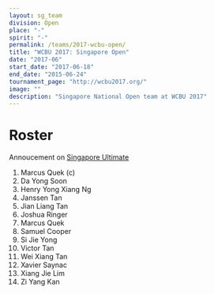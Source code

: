 ```yaml
---
layout: sg_team
division: Open
place: "-"
spirit: "-"
permalink: /teams/2017-wcbu-open/
title: "WCBU 2017: Singapore Open"
date: "2017-06"
start_date: "2017-06-18"
end_date: "2015-06-24"
tournament_page: "http://wcbu2017.org/"
image: ""
description: "Singapore National Open team at WCBU 2017"
---
```


# Roster

Annoucement on [Singapore Ultimate](http://singaporeultimate.com/p/team-singapore-wcbu-2017-roster-announcement)

1. Marcus Quek (c)
2. Da Yong Soon
3. Henry Yong Xiang Ng
4. Janssen Tan
5. Jian Liang Tan
6. Joshua Ringer
7. Marcus Quek
8. Samuel Cooper
9. Si Jie Yong
10. Victor Tan
11. Wei Xiang Tan
12. Xavier Saynac
13. Xiang Jie Lim
14. Zi Yang Kan
